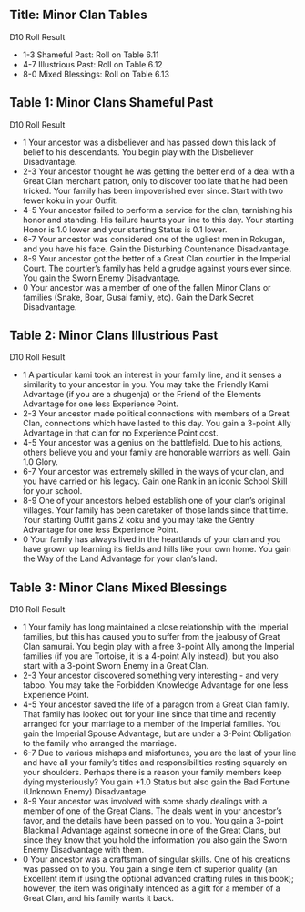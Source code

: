 Title: Minor Clan Tables
---
D10 Roll Result

- 1-3 Shameful Past: Roll on Table 6.11
- 4-7 Illustrious Past: Roll on Table 6.12
- 8-0 Mixed Blessings: Roll on Table 6.13

## <span>Table 1: Minor Clans Shameful Past</span>

D10 Roll Result

- 1 Your ancestor was a disbeliever and has passed down this lack of belief to his descendants. You begin play with the Disbeliever Disadvantage.
- 2-3 Your ancestor thought he was getting the better end of a deal with a Great Clan merchant patron, only to discover too late that he had been tricked. Your family has been impoverished ever since. Start with two fewer koku in your Outfit.
- 4-5 Your ancestor failed to perform a service for the clan, tarnishing his honor and standing. His failure haunts your line to this day. Your starting Honor is 1.0 lower and your starting Status is 0.1 lower.
- 6-7 Your ancestor was considered one of the ugliest men in Rokugan, and you have his face. Gain the Disturbing Countenance Disadvantage.
- 8-9 Your ancestor got the better of a Great Clan courtier in the Imperial Court. The courtier’s family has held a grudge against yours ever since. You gain the Sworn Enemy Disadvantage.
- 0 Your ancestor was a member of one of the fallen Minor Clans or families (Snake, Boar, Gusai family, etc). Gain the Dark Secret Disadvantage.

## <span>Table 2: Minor Clans Illustrious Past</span>

D10 Roll Result

- 1&#160;A particular kami took an interest in your family line, and it senses a similarity to your ancestor in you. You may take the Friendly Kami Advantage (if you are a shugenja) or the Friend of the Elements Advantage for one less Experience Point.
- 2-3 Your ancestor made political connections with members of a Great Clan, connections which have lasted to this day. You gain a 3-point Ally Advantage in that clan for no Experience Point cost.
- 4-5 Your ancestor was a genius on the battlefield. Due to his actions, others believe you and your family are honorable warriors as well. Gain 1.0 Glory.
- 6-7 Your ancestor was extremely skilled in the ways of your clan, and you have carried on his legacy. Gain one Rank in an iconic School Skill for your school.
- 8-9 One of your ancestors helped establish one of your clan’s original villages. Your family has been caretaker of those lands since that time. Your starting Outfit gains 2 koku and you may take the Gentry Advantage for one less Experience Point.
- 0 Your family has always lived in the heartlands of your clan and you have grown up learning its fields and hills like your own home. You gain the Way of the Land Advantage for your clan’s land.

## <span>Table 3: Minor Clans Mixed Blessings</span>

D10 Roll Result

- 1 Your family has long maintained a close relationship with the Imperial families, but this has caused you to suffer from the jealousy of Great Clan samurai. You begin play with a free 3-point Ally among the Imperial families (if you are Tortoise, it is a 4-point Ally instead), but you also start with a 3-point Sworn Enemy in a Great Clan.
- 2-3 Your ancestor discovered something very interesting - and very taboo. You may take the Forbidden Knowledge Advantage for one less Experience Point.
- 4-5 Your ancestor saved the life of a paragon from a Great Clan family. That family has looked out for your line since that time and recently arranged for your marriage to a member of the Imperial families. You gain the Imperial Spouse Advantage, but are under a 3-Point Obligation to the family who arranged the marriage.
- 6-7 Due to various mishaps and misfortunes, you are the last of your line and have all your family’s titles and responsibilities resting squarely on your shoulders. Perhaps there is a reason your family members keep dying mysteriously? You gain +1.0 Status but also gain the Bad Fortune (Unknown Enemy) Disadvantage.
- 8-9 Your ancestor was involved with some shady dealings with a member of one of the Great Clans. The deals went in your ancestor’s favor, and the details have been passed on to you. You gain a 3-point Blackmail Advantage against someone in one of the Great Clans, but since they know that you hold the information you also gain the Sworn Enemy Disadvantage with them.
- 0 Your ancestor was a craftsman of singular skills. One of his creations was passed on to you. You gain a single item of superior quality (an Excellent item if using the optional advanced crafting rules in this book); however, the item was originally intended as a gift for a member of a Great Clan, and his family wants it back.


